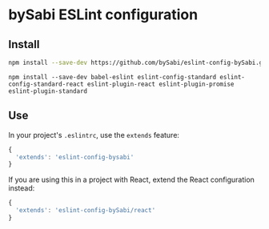 # bySabi ESLint configuration

## Install

```sh
npm install --save-dev https://github.com/bySabi/eslint-config-bySabi.git#master
```

```dependencies
npm install --save-dev babel-eslint eslint-config-standard eslint-config-standard-react eslint-plugin-react eslint-plugin-promise eslint-plugin-standard
```
## Use

In your project's `.eslintrc`, use the `extends` feature:

```js
{
  'extends': 'eslint-config-bysabi'
}
```

If you are using this in a project with React, extend the React configuration
instead:

```js
{
  'extends': 'eslint-config-bySabi/react'
}
```
